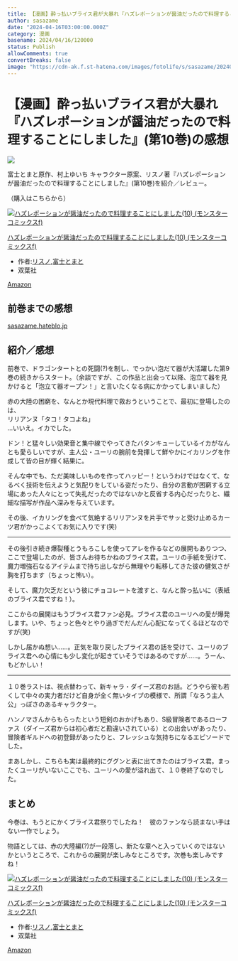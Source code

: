 ```yaml
---
title: 【漫画】酔っ払いブライス君が大暴れ『ハズレポーションが醤油だったので料理することにしました』(第10巻)の感想
author: sasazame
date: "2024-04-16T03:00:00.000Z"
category: 漫画
basename: 2024/04/16/120000
status: Publish
allowComments: true
convertBreaks: false
image: "https://cdn-ak.f.st-hatena.com/images/fotolife/s/sasazame/20240416/20240416082028.png"
---
```

# 【漫画】酔っ払いブライス君が大暴れ『ハズレポーションが醤油だったので料理することにしました』(第10巻)の感想

![](https://cdn-ak.f.st-hatena.com/images/fotolife/s/sasazame/20240416/20240416082028.png)

富士とまと原作、村上ゆいち キャラクター原案、リスノ著『ハズレポーションが醤油だったので料理することにしました』(第10巻)を紹介／レビュー。

（購入はこちらから）  

[![ハズレポーションが醤油だったので料理することにしました(10) (モンスターコミックスf)](https://m.media-amazon.com/images/I/51vz-w4Lx0L._SL500_.jpg "ハズレポーションが醤油だったので料理することにしました(10) (モンスターコミックスf)")](https://www.amazon.co.jp/dp/457541848X?tag=mochig08-22&linkCode=ogi&th=1&psc=1)

[ハズレポーションが醤油だったので料理することにしました(10) (モンスターコミックスf)](https://www.amazon.co.jp/dp/457541848X?tag=mochig08-22&linkCode=ogi&th=1&psc=1)

-   作者:[リスノ](https://d.hatena.ne.jp/keyword/%A5%EA%A5%B9%A5%CE),[富士とまと](https://d.hatena.ne.jp/keyword/%C9%D9%BB%CE%A4%C8%A4%DE%A4%C8)
-   双葉社

[Amazon](https://www.amazon.co.jp/dp/457541848X?tag=mochig08-22&linkCode=ogi&th=1&psc=1)

<!-- Extended Body -->

## 前巻までの感想

[sasazame.hateblo.jp](https://sasazame.hateblo.jp/entry/2023/11/28/120000#google_vignette)

## 紹介／感想

前巻で、ドラゴンタートとの死闘(?)を制し、でっかい泡だて器が大活躍した第9巻の続きからスタート。（余談ですが、この作品と出会って以降、泡立て器を見かけると「泡立て器オープン！」と言いたくなる病にかかってしまいました）

赤の大陸の困窮を、なんとか現代料理で救おうということで、最初に登場したのは、  
リリアンヌ「タコ！タコよね」  
…いいえ。イカでした。

ドン！と猛々しい効果音と集中線でやってきたバタンキューしているイカがなんとも愛らしいですが、主人公・ユーリの腕前を発揮して鮮やかにイカリングを作成して皆の目が輝く結果に。

そんな中でも、ただ美味しいものを作ってハッピー！というわけではなくて、なるべく技術を伝えようと気配りをしている姿だったり、自分の言動が困窮する立場にあった人々にとって失礼だったのではないかと反省する内心だったりと、繊細な描写が作品へ深みを与えています。

その後、イカリングを食べて気絶するリリアンヌを片手でサッと受け止めるカーツ君がかっこよくてお気に入りです(笑)

* * *

その後引き続き爆裂種とうもろこしを使ってアレを作るなどの展開もありつつ、ここで登場したのが、皆さんお待ちかねのブライス君。ユーリの手紙を受けて、魔力増強石なるアイテムまで持ち出しながら無理やり転移してきた彼の健気さが胸を打ちます（ちょっと怖い）。

そして、魔力欠乏だという彼にチョコレートを渡すと、なんと酔っ払いに（表紙のブライス君ですね！）。

ここからの展開はもうブライス君ファン必見。ブライス君のユーリへの愛が爆発します。いや、ちょっと色々とやり過ぎでだんだん心配になってくるほどなのですが(笑)

しかし届かぬ想い……。正気を取り戻したブライス君の話を受けて、ユーリのブライス君への心情にも少し変化が起きていそうではあるのですが……。うーん、もどかしい！

* * *

１０巻ラストは、視点替わって、新キャラ・ダイーズ君のお話。どうやら彼も若くして中々の実力者だけど自身が全く無いタイプの模様で、所謂「なろう主人公」っぽさのあるキャラクター。

ハンノマさんからもらったという短剣のおかげもあり、S級冒険者であるローファス（ダイーズ君からは初心者だと勘違いされている）との出会いがあったり、冒険者ギルドへの初登録があったりと、フレッシュな気持ちになるエピソードでした。

まあしかし、こちらも実は最終的にググンと表に出てきたのはブライス君。まったくユーリがいないここでも、ユーリへの愛が溢れ出て、１０巻終了なのでした。

## まとめ

今巻は、もうとにかくブライス君祭りでしたね！　彼のファンなら読まない手はない一作でしょう。

物語としては、赤の大陸編(?)が一段落し、新たな章へと入っていくのではないかというところで、これからの展開が楽しみなところです。次巻も楽しみですね！

[![ハズレポーションが醤油だったので料理することにしました(10) (モンスターコミックスf)](https://m.media-amazon.com/images/I/51vz-w4Lx0L._SL500_.jpg "ハズレポーションが醤油だったので料理することにしました(10) (モンスターコミックスf)")](https://www.amazon.co.jp/dp/457541848X?tag=mochig08-22&linkCode=ogi&th=1&psc=1)

[ハズレポーションが醤油だったので料理することにしました(10) (モンスターコミックスf)](https://www.amazon.co.jp/dp/457541848X?tag=mochig08-22&linkCode=ogi&th=1&psc=1)

-   作者:[リスノ](https://d.hatena.ne.jp/keyword/%A5%EA%A5%B9%A5%CE),[富士とまと](https://d.hatena.ne.jp/keyword/%C9%D9%BB%CE%A4%C8%A4%DE%A4%C8)
-   双葉社

[Amazon](https://www.amazon.co.jp/dp/457541848X?tag=mochig08-22&linkCode=ogi&th=1&psc=1)